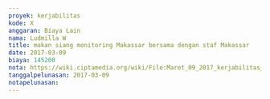 ```yaml
---
proyek: kerjabilitas
kode: X
anggaran: Biaya Lain
nama: Ludmilla W
title: makan siang monitoring Makassar bersama dengan staf Makassar
date: 2017-03-09
biaya: 145200
nota: https://wiki.ciptamedia.org/wiki/File:Maret_09_2017_kerjabilitas_X_konsumsi_lagaligo_ludmilla.jpg
tanggalpelunasan: 2017-03-09
notapelunasan:
---
```

